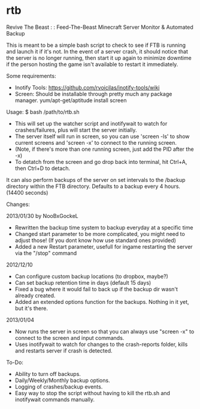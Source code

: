 rtb
===

Revive The Beast : : Feed-The-Beast Minecraft Server Monitor &amp; Automated Backup

This is meant to be a simple bash script to check to see if FTB is running and launch it if it's not.  In the event of a server crash, it should notice that the server is no longer running, then start it up again to minimize downtime if the person hosting the game isn't available to restart it immediately.

Some requirements: 
* Inotify Tools: https://github.com/rvoicilas/inotify-tools/wiki
* Screen: Should be installable through pretty much any package manager.  yum/apt-get/aptitude install screen

Usage:
       $  bash /path/to/rtb.sh
  * This will set up the watcher script and inotifywait to watch for crashes/failures, plus will start the server initially.
  * The server itself will run in screen, so you can use 'screen -ls' to show current screens and 'screen -x' to connect to the running screen.
  * (Note, if there's more than one running screen, just add the PID after the -x)
  * To detatch from the screen and go drop back into terminal, hit Ctrl+A, then Ctrl+D to detach.
  
It can also perform backups of the server on set intervals to the /backup directory within the FTB directory.  Defaults to a backup every 4 hours. (14400 seconds)


Changes: 
  
2013/01/30 by NooBxGockeL
  * Rewritten the backup time system to backup everyday at a specific time
  * Changed start parameter to be more complicated, you might need to adjust those! (If you dont know how use standard ones provided)
  * Added a new Restart parameter, usefull for ingame restarting the server via the "/stop" command
  
2012/12/10
  * Can configure custom backup locations (to dropbox, maybe?)
  * Can set backup retention time in days (default 15 days)
  * Fixed a bug where it would fail to back up if the backup dir wasn't already created.
  * Added an extended options function for the backups.  Nothing in it yet, but it's there.
  
2013/01/04
  * Now runs the server in screen so that you can always use "screen -x" to connect to the screen and input commands.
  * Uses inotifywait to watch for changes to the crash-reports folder, kills and restarts server if crash is detected.

To-Do: 
* Ability to turn off backups.
* Daily/Weekly/Monthly backup options.
* Logging of crashes/backup events.
* Easy way to stop the script without having to kill the rtb.sh and inotifywait commands manually.
